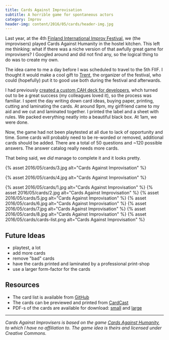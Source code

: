 ```yaml
---
title: Cards Against Improvisation
subtitle: A horrible game for spontaneous actors
category: Improv
header-img: content/2016/05/cards/header-img.jpg
---
```


Last year, at the 4th [Finland International Improv Festival](http://finlandimprovfestival.com), we (the improvisers) played Cards Against Humanity in the hostel kitchen. This left me thinking: what if there was a niche version of that awfully great game for improvisers? I Googled around and did not find any, so the logical thing to do was to create my own.

The idea came to me a day before I was scheduled to travel to the 5th FIIF. I thought it would make a cool gift to [Trent](http://trentpancy.com), the organizer of the festival, who could (hopefully) put it to good use both during the festival and afterwards.

I had previously [created a custom CAH deck for developers](https://www.cardcastgame.com/browse/deck/3FAGW), whch turned out to be a great success (my colleagues loved it), so the process was familiar. I spent the day writing down card ideas, buying paper, printing, cutting and laminating the cards. At around 9pm, my girlfriend came to my aid and we cut and laminated together. I printed the label and a sheet with rules. We packed everything neatly into a beautiful black box. At 1am, we were done.

Now, the game had not been playtested at all due to lack of opportunity and time. Some cards will probably need to be re-worded or removed, additional cards should be added. There are a total of 50 questions and ~120 possible answers. The answer catalog really needs more cards.

That being said, we _did_ manage to complete it and it looks pretty.

{% asset 2016/05/cards/3.jpg alt="Cards Against Improvisation" %}

{% asset 2016/05/cards/4.jpg alt="Cards Against Improvisation" %}

{% asset 2016/05/cards/1.jpg alt="Cards Against Improvisation" %}
{% asset 2016/05/cards/2.jpg alt="Cards Against Improvisation" %}
{% asset 2016/05/cards/5.jpg alt="Cards Against Improvisation" %}
{% asset 2016/05/cards/6.jpg alt="Cards Against Improvisation" %}
{% asset 2016/05/cards/7.jpg alt="Cards Against Improvisation" %}
{% asset 2016/05/cards/8.jpg alt="Cards Against Improvisation" %}
{% asset 2016/05/cards/cards-list.png alt="Cards Against Improvisation" %}

## Future Ideas

- playtest, a lot
- add more cards
- remove "bad" cards
- have the cards printed and laminated by a professional print-shop
- use a larger form-factor for the cards


## Resources

- The card list is available from [GitHub](https://github.com/anroots/cards-against-improvisation)
- The cards can be previewed and printed from [CardCast](https://www.cardcastgame.com/browse/deck/X8UZ4)
- PDF-s of the cards are available for download: [small](/content/2016/05/cards/cards-against-improvisation-small.pdf) and [large](/content/2016/05/cards/cards-against-improvisation-large.pdf)

---

_Cards Against Improvisers is based on the game [Cards Against Humanity](https://cardsagainsthumanity.com), to which I have no affiliation to. The game idea is theirs and licensed under Creative Commons._

